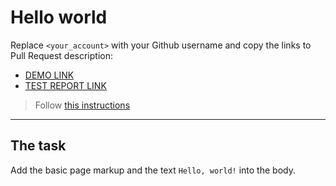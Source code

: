 # Hello world
Replace `<your_account>` with your Github username and copy the links to Pull Request description:
- [DEMO LINK](https://novytskyi-d.github.io/layout_hello-world/)
- [TEST REPORT LINK](https://novytskyi-d.github.io/layout_hello-world/report/html_report/)

> Follow [this instructions](https://mate-academy.github.io/layout_task-guideline/#how-to-solve-the-layout-tasks-on-github)
___

## The task
Add the basic page markup and the text `Hello, world!` into the body.
